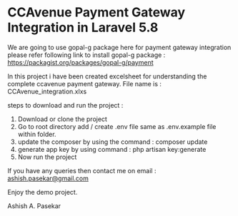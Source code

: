 # CCAvenue Payment Gateway Integration in Laravel 5.8
We are going to use gopal-g package here for payment gateway integration
please refer following link to install gopal-g package
: https://packagist.org/packages/gopal-g/payment

In this project i have been created excelsheet for understanding the complete ccavenue payment gateway.
File name is : CCAvenue_integration.xlxs

steps to download and run the project :
1. Download or clone the project
2. Go to root directory add / create .env file same as .env.example file within folder.
3. update the composer by using the command : composer update
4. generate app key by using command : php artisan key:generate
5. Now run the project

If you have any queries then contact me on email : ashish.pasekar@gmail.com

Enjoy the demo project.

Ashish A. Pasekar
